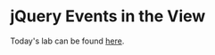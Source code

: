 # jQuery Events in the View
Today's lab can be found [here](https://github.com/codefellows-seattle-301d7/03-jquery-and-events).
